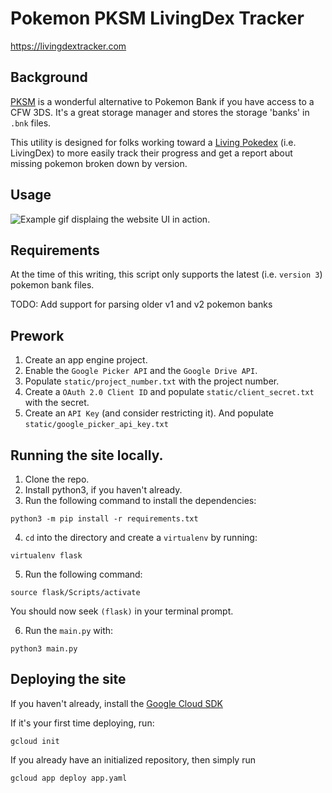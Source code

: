 # Pokemon PKSM LivingDex Tracker

https://livingdextracker.com

## Background

[PKSM](https://github.com/FlagBrew/PKSM) is a wonderful alternative to Pokemon Bank if you have access to a CFW 3DS.
It's a great storage manager and stores the storage 'banks' in `.bnk` files.

This utility is designed for folks working toward a [Living Pokedex](https://bulbapedia.bulbagarden.net/wiki/Living_Pok%C3%A9dex)
(i.e. LivingDex) to more easily track their progress and get a report about missing pokemon broken down by version.

## Usage

![Example gif displaing the website UI in action.](https://i.imgur.com/5Fohucj.gif)

## Requirements

At the time of this writing, this script only supports the latest (i.e. `version 3`) pokemon bank files.

TODO: Add support for parsing older v1 and v2 pokemon banks

## Prework

1. Create an app engine project.
2. Enable the `Google Picker API` and the `Google Drive API`.
3. Populate `static/project_number.txt` with the project number.
4. Create a `OAuth 2.0 Client ID` and populate `static/client_secret.txt` with the secret.
5. Create an `API Key` (and consider restricting it). And populate `static/google_picker_api_key.txt`

## Running the site locally.

1. Clone the repo.
2. Install python3, if you haven't already.
3. Run the following command to install the dependencies:
```
python3 -m pip install -r requirements.txt
```
4. `cd` into the directory and create a `virtualenv` by running:
```
virtualenv flask
```
5. Run the following command:
```
source flask/Scripts/activate
```
You should now seek `(flask)` in your terminal prompt.
    
6. Run the `main.py` with:
```
python3 main.py
```

## Deploying the site

If you haven't already, install the [Google Cloud SDK](https://cloud.google.com/sdk/docs/install)

If it's your first time deploying, run:

```
gcloud init
```

If you already have an initialized repository, then simply run

```
gcloud app deploy app.yaml
```
